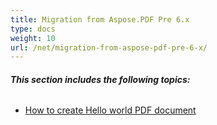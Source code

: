 ```yaml
---
title: Migration from Aspose.PDF Pre 6.x
type: docs
weight: 10
url: /net/migration-from-aspose-pdf-pre-6-x/
---
```


###### **This section includes the following topics:**
- [How to create Hello world PDF document](/pdf/net/how-to-create-hello-world-pdf-document-html/)
